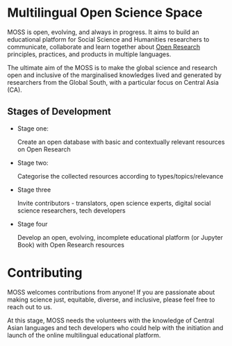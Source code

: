 # Multilingual Open Science Space

MOSS is open, evolving, and always in progress. It aims to build an educational platform for Social Science and Humanities researchers to communicate, collaborate and learn together about [Open Research](https://the-turing-way.netlify.app/reproducible-research/open.html) principles, practices, and products in multiple languages. 

The ultimate aim of the MOSS is to make the global science and research open and inclusive of the marginalised knowledges lived and generated by researchers from the Global South, with a particular focus on Central Asia (CA).

## Stages of Development 

- Stage one: 
   
  Create an open database with basic and contextually relevant resources on Open Research 

- Stage two: 

  Categorise the collected resources according to types/topics/relevance 

- Stage three 

  Invite contributors - translators, open science experts, digital social science researchers, tech developers 

- Stage four 

  Develop an open, evolving, incomplete educational platform (or Jupyter Book) with Open Research resources 
 
# Contributing 
  
MOSS welcomes contributions from anyone! If you are passionate about making science just, equitable, diverse, and inclusive, please feel free to reach out to us. 

At this stage, MOSS needs the volunteers with the knowledge of Central Asian languages and tech developers who could help with the initiation and launch of the online multilingual educational platform. 
 
  
  
